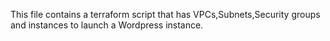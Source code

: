 This file contains a terraform script that has VPCs,Subnets,Security groups and instances to launch a Wordpress instance.
